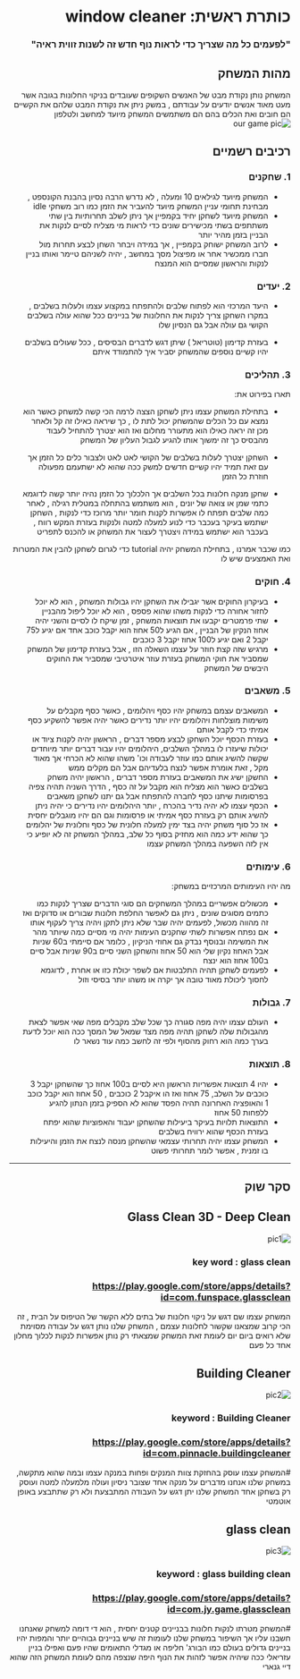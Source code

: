 
<div dir='rtl' lang='he'>

# כותרת ראשית: window cleaner 


### "לפעמים כל מה שצריך כדי לראות נוף חדש זה לשנות זווית ראיה"

## מהות המשחק

המשחק נותן נקודת מבט של האנשים השקופים שעובדים בניקוי החלונות בגובה אשר מעט מאוד אנשים יודעים על עבודתם , 
במשק ניתן את נקודת המבט שלהם את הקשיים הם חובים ואת הכלים בהם הם משתמשים 
המשחק מיועד למחשב ולטלפון
![our game pic](https://github.com/GameDev-Tommy-Bar/window-cleaner/blob/d8d3f2bf7b9ad75a39bcba85d19538fb694ac9e9/clean%20our.png)


## רכיבים רשמיים


### 1. שחקנים

* המשחק מיועד לגילאים 10 ומעלה , לא נדרש הרבה נסיון בהבנת הקונספט , מבחינת תחומי עניין המשחק מיועד להעביר את הזמן כמו רוב משחקי idle  
* המשחק מיועד לשחקן יחיד בקמפיין אך ניתן לשלב תחרותיות בין שתי משתתפים בשתי מכישירים שונים כדי לראות מי מצליח לסיים לנקות את הבניין בזמן מהיר יותר
* לרוב המשחק ישוחק בקמפיין , אך במידה ויבחר השחן לבצע תחרות מול חברו ממכשיר אחר או מפיצול מסך במחשב , יהיה לשניהם טיימר ואותו בניין לנקות והראשון שמסיים הוא המנצח 


### 2. יעדים

* היעד המרכזי הוא לפתוח שלבים ולהתפתח במקצוע עצמו ולעלות בשלבים , במקרו השחקן צריך לנקות את החלונות של בניינים ככל שהוא עולה בשלבים הקושי גם עולה אבל גם הנסיון שלו

* בעזרת קדימון (טוטריאל ) שיתן דגש לדברים הבסיסים , ככל שעולים בשלבים יהיו קשיים נוספים שהמשחק יסביר איך להתמודד איתם 


### 3. תהליכים

תארו בפירוט את:

* בתחילת המשחק עצמו ניתן לשחקן הצצה לרמה הכי קשה למשחק כאשר הוא נמצא עם כל הכלים שהמשחק יכול לתת לו , כך שיראה כאילו זה קל ולאחר מכן זה יראה כאילו הוא מתעורר מחלום ואז הוא יצטרך להתחיל לעבוד מהבסיס כך זה ימשוך אותו להגיע לגבול העליון של המשחק 

*	השחקן יצטרך לעלות בשלבים של הקושי לאט לאט ולצבור כלים כל הזמן אך עם זאת תמיד יהיו קשיים חדשים למשק ככה שהוא לא ישתעמם מפעולה חוזרת כל הזמן 
*	שחקן מנקה חלונות בכל השלבים אך הלכלוך כל הזמן נהיה יותר קשה לדוגמא כתמי שמן או צואה של יונים , הוא משתמש בהתחלה במטלית רגילה , לאחר כמה שלבים תפתח לו אפשרות לקנות חומר יותר מרוכז כדי לנקות , השחקן ישתמש בעיקר בעכבר כדי לנוע למעלה למטה ולנקות בעזרת המקש רווח , בעכבר הוא ישתמש במידה ויצטרך לעצור את המשחק או להכנס לתפריט 


כמו שכבר אמרנו , בתחילת המשחק יהיה tutorial  כדי לגרום לשחקן להבין את המטרות ואת האמצעים שיש לו


### 4. חוקים

* בעיקרון החוקים אשר יגבילו את השחקן יהיו גבולות המשחק , הוא לא יוכל לחזור אחורה כדי לנקות משהו שהוא פספס , הוא  לא יוכל ליפול מהבניין 
* שתי פרמטרים יקבעו את תוצאות המשחק , זמן שיקח לו לסיים והשני יהיה אחוז הנקיון של הבניין , אם הגיע ל50 אחוז הוא יקבל כוכב אחד אם יגיע ל75 יקבל 2 ואם יגיע ל100 אחוז יקבל 3 כוכבים 
* מרגיש שזה קצת חוזר על עצמו השאלה הזו , אבל בעזרת קדימון של המשחק שמסביר את חוקי המשחק בעזרת עוזר איטרטיבי שמסביר את החוקים היבשים של המשחק 


### 5. משאבים

* המשאבים עצמם במשחק יהיו כסף ויהלומים , כאשר כסף מקבלים על משימות מוצלחות ויהלומים יהיו יותר נדירים כאשר יהיה אפשר להשקיע כסף אמיתי כדי לקבל אותם 
* בעזרת הכסף יוכל השחקן לבצע מספר דברים , הראשון יהיה לקנות ציוד או יכולות שיעזרו לו במהלך השלבים, היהלומים יהיו עבור דברים יותר מיוחדים שקשה להשיג אותם כמו עוזר לעבודה וכו' משהו שהוא לא הכרחי אך מאוד מקל , זאת אומרת אפשר לנצח בלעדיהם אבל הם מקלים ממש  
* החשקן ישיג את המשאבים בעזרת מספר דברים , הראשון יהיה משחק בשלבים כאשר הוא מצליח הוא מקבל על זה כסף , הדרך השניה תהיה צפיה בפרסומות שיתנו כסף לחברה להתפתח אבל גם יתנו לשחקן משאבים 
* הכסף עצמו לא יהיה נדיר בהכרח , יותר היהלומים יהיו נדירים כי יהיה ניתן להשיג אותם רק בעזרת כסף אמיתי או פרסומות וגם הם יהיו מוגבלים יחסית 
* אז כל סוף משחק יהיה בצד ימין למעלה חלונית של כסף וחלונית של יהלומים כך שהוא ידע כמה הוא מחזיק בסוף כל שלב, במהלך המשחק זה לא יופיע כי אין לזה השפעה במהלך המשחק עצמו 

### 6. עימותים

מה יהיו העימותים המרכזיים במשחק:

* מכשולים אפשריים במהלך המשחקים הם סוגי הדברים שצריך לנקות כמו כתמים מסוגים שונים , ניתן גם לאפשר החלפת חלונות שבורים או סדוקים ואז זה מהווה מכשול, לפעמים יהיה שבר שלא ניתן לתקן ויהיה צריך לעקוף אותו 
* אם נפתח אפשרות לשתי שחקנים העימות יהיה מי מסיים כמה שיותר מהר את המשימה ובנוסף נבדק גם אחוזי הניקיון  , כלומר אם סיימתי ב60 שניות אבל האחוז נקיון שלי הוא 50 אחוז והשחקן השני סיים ב90 שניות אבל סיים ב100 אחוז הוא ינצח 
* לפעמים לשחקן תהיה התלבטות אם לשפר יכולת כזו או אחרת , לדוגמא לחסוך ליכולת מאוד טובה אך יקרה או משהו יותר בסיסי וזול 


### 7. גבולות

* העולם עצמו יהיה מפה סגורה כך שכל שלב מקבלים מפה שאי אפשר לצאת מהגבולות שלה 
לשחקן תהיה מפה מצד שמאל של המסך ככה הוא יוכל לדעת בערך כמה הוא רחוק מהסוף ולפי זה לחשב כמה עוד נשאר לו  

 
 


### 8. תוצאות

* יהיו 4 תוצאות אפשריות הראשון היא לסיים ב100 אחוז כך שהשחקן יקבל 3 כוכבים על השלב, 75 אחוז ואז הו איקבל 2 כוכבים , 50 אחוז הוא יקבל כוכב 1  והאופציה האחרונה תהיה הפסד שהוא לא הספיק בזמן הנתון להגיע ללפחות 50 אחוז  
* התוצאות תלויות בעיקר ביעילות שהשחקן יעבוד והאפוציות שהוא יפתח בעזרת הכסף שהוא ירוויח בשלבים 
* המשחק עצמו יהיה תחרותי עצמאי שהשחקן מנסה לנצח את הזמן והיעילות בו זמנית , אפשר לומר תחרותי פשוט 

---

## סקר שוק


## Glass Clean 3D - Deep Clean
![pic1](https://github.com/GameDev-Tommy-Bar/window-cleaner/blob/2da86dff6eefd7676ed4bf91aaa0430226a4c72c/clean.png)
### key word : glass clean 
### https://play.google.com/store/apps/details?id=com.funspace.glassclean



המשחק עצמו שם דגש על ניקוי חלונות של בתים ללא הקשר של הטיפוס על הבית , זה הכי קרוב שמצאנו שקשור לחלונות עצמם , המשחק שלנו נותן דגש על עבודה מסוימת שלא רואים ביום יום לעומת זאת המשחק שמצאתי רק נותן אפשרות לנקות לכלוך מחלון אחד כל פעם 


## Building Cleaner
![pic2](https://github.com/GameDev-Tommy-Bar/window-cleaner/blob/d8d3f2bf7b9ad75a39bcba85d19538fb694ac9e9/clean%20bulding.png)
### keyword : Building Cleaner
### https://play.google.com/store/apps/details?id=com.pinnacle.buildingcleaner


#המשחק עצמו עוסק בהחזקת צוות המנקים ופחות במנקה עצמו ובמה שהוא מתקשה, במשחק שלנו אנחנו מדברים על מנקה אחד שצובר ניסיון ועולה מלמעלה למטה ועוסק רק בשחקן אחד 
המשחק שלנו יתן דגש על העבודה המתבצעת ולא רק שתתבצע באופן אוטמטי 


## glass clean 
![pic3](https://github.com/GameDev-Tommy-Bar/window-cleaner/blob/main/build%20clean.png)
### keyword : glass building clean
### https://play.google.com/store/apps/details?id=com.jy.game.glassclean


#המשחק מטרתו לנקות חלונות בבניינים קטנים יחסית , הוא די דומה למשחק שאנחנו חשבנו עליו אך השיפור במשחק שלנו לעומות זה שיש בניינים גבוהיים יותר והמפות יהיו בניינים גדולים בעולם כמו הבורג' חליפה או מגדלי התאומים שהיו פעם ואפילו בניין עזריאלי 
ככה שיהיה אפשר לזהות את הנוף היפה שנצפה מהם לעומת המשחק הזה שהוא דיי גנארי 
